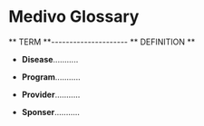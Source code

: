 Medivo Glossary
===============
** TERM **--------------------- ** DEFINITION
 ** 
- **Disease**...........

- **Program**...........

- **Provider**...........

- **Sponser**...........
